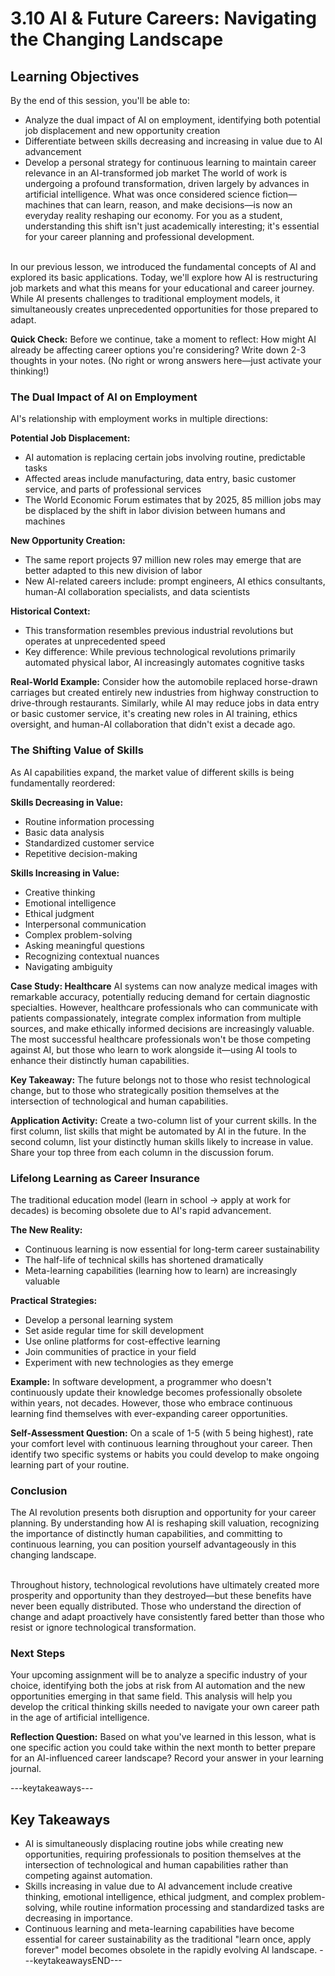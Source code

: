 # 3.10 AI & Future Careers: Navigating the Changing Landscape

## Learning Objectives

By the end of this session, you'll be able to:

- Analyze the dual impact of AI on employment, identifying both potential job displacement and new opportunity creation
- Differentiate between skills decreasing and increasing in value due to AI advancement
- Develop a personal strategy for continuous learning to maintain career relevance in an AI-transformed job market
The world of work is undergoing a profound transformation, driven largely by advances in artificial intelligence. What was once considered science fiction—machines that can learn, reason, and make decisions—is now an everyday reality reshaping our economy. For you as a student, understanding this shift isn't just academically interesting; it's essential for your career planning and professional development. 

<br/>
In our previous lesson, we introduced the fundamental concepts of AI and explored its basic applications. Today, we'll explore how AI is restructuring job markets and what this means for your educational and career journey. While AI presents challenges to traditional employment models, it simultaneously creates unprecedented opportunities for those prepared to adapt.

**Quick Check:** Before we continue, take a moment to reflect: How might AI already be affecting career options you're considering? Write down 2-3 thoughts in your notes. (No right or wrong answers here—just activate your thinking!)

### The Dual Impact of AI on Employment

AI's relationship with employment works in multiple directions:

**Potential Job Displacement:**
- AI automation is replacing certain jobs involving routine, predictable tasks
- Affected areas include manufacturing, data entry, basic customer service, and parts of professional services
- The World Economic Forum estimates that by 2025, 85 million jobs may be displaced by the shift in labor division between humans and machines

**New Opportunity Creation:**
- The same report projects 97 million new roles may emerge that are better adapted to this new division of labor
- New AI-related careers include: prompt engineers, AI ethics consultants, human-AI collaboration specialists, and data scientists

**Historical Context:**
- This transformation resembles previous industrial revolutions but operates at unprecedented speed
- Key difference: While previous technological revolutions primarily automated physical labor, AI increasingly automates cognitive tasks

**Real-World Example:** Consider how the automobile replaced horse-drawn carriages but created entirely new industries from highway construction to drive-through restaurants. Similarly, while AI may reduce jobs in data entry or basic customer service, it's creating new roles in AI training, ethics oversight, and human-AI collaboration that didn't exist a decade ago.

### The Shifting Value of Skills

As AI capabilities expand, the market value of different skills is being fundamentally reordered:

**Skills Decreasing in Value:**
- Routine information processing
- Basic data analysis
- Standardized customer service
- Repetitive decision-making

**Skills Increasing in Value:**
- Creative thinking
- Emotional intelligence
- Ethical judgment
- Interpersonal communication
- Complex problem-solving
- Asking meaningful questions
- Recognizing contextual nuances
- Navigating ambiguity

**Case Study: Healthcare**
AI systems can now analyze medical images with remarkable accuracy, potentially reducing demand for certain diagnostic specialties. However, healthcare professionals who can communicate with patients compassionately, integrate complex information from multiple sources, and make ethically informed decisions are increasingly valuable. The most successful healthcare professionals won't be those competing against AI, but those who learn to work alongside it—using AI tools to enhance their distinctly human capabilities.

**Key Takeaway:** The future belongs not to those who resist technological change, but to those who strategically position themselves at the intersection of technological and human capabilities.

**Application Activity:** Create a two-column list of your current skills. In the first column, list skills that might be automated by AI in the future. In the second column, list your distinctly human skills likely to increase in value. Share your top three from each column in the discussion forum.

### Lifelong Learning as Career Insurance

The traditional education model (learn in school → apply at work for decades) is becoming obsolete due to AI's rapid advancement.

**The New Reality:**
- Continuous learning is now essential for long-term career sustainability
- The half-life of technical skills has shortened dramatically
- Meta-learning capabilities (learning how to learn) are increasingly valuable

**Practical Strategies:**
- Develop a personal learning system
- Set aside regular time for skill development
- Use online platforms for cost-effective learning
- Join communities of practice in your field
- Experiment with new technologies as they emerge

**Example:** In software development, a programmer who doesn't continuously update their knowledge becomes professionally obsolete within years, not decades. However, those who embrace continuous learning find themselves with ever-expanding career opportunities.

**Self-Assessment Question:** On a scale of 1-5 (with 5 being highest), rate your comfort level with continuous learning throughout your career. Then identify two specific systems or habits you could develop to make ongoing learning part of your routine.

### Conclusion

The AI revolution presents both disruption and opportunity for your career planning. By understanding how AI is reshaping skill valuation, recognizing the importance of distinctly human capabilities, and committing to continuous learning, you can position yourself advantageously in this changing landscape.

<br/>
Throughout history, technological revolutions have ultimately created more prosperity and opportunity than they destroyed—but these benefits have never been equally distributed. Those who understand the direction of change and adapt proactively have consistently fared better than those who resist or ignore technological transformation.

### Next Steps

Your upcoming assignment will be to analyze a specific industry of your choice, identifying both the jobs at risk from AI automation and the new opportunities emerging in that same field. This analysis will help you develop the critical thinking skills needed to navigate your own career path in the age of artificial intelligence.

**Reflection Question:** Based on what you've learned in this lesson, what is one specific action you could take within the next month to better prepare for an AI-influenced career landscape? Record your answer in your learning journal.

---keytakeaways---
## Key Takeaways

- AI is simultaneously displacing routine jobs while creating new opportunities, requiring professionals to position themselves at the intersection of technological and human capabilities rather than competing against automation.
- Skills increasing in value due to AI advancement include creative thinking, emotional intelligence, ethical judgment, and complex problem-solving, while routine information processing and standardized tasks are decreasing in importance.
- Continuous learning and meta-learning capabilities have become essential for career sustainability as the traditional "learn once, apply forever" model becomes obsolete in the rapidly evolving AI landscape.
---keytakeawaysEND---